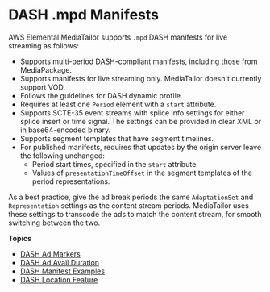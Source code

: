 # DASH \.mpd Manifests<a name="manifest-dash"></a>

AWS Elemental MediaTailor supports `.mpd` DASH manifests for live streaming as follows: 
+ Supports multi\-period DASH\-compliant manifests, including those from MediaPackage\.
+ Supports manifests for live streaming only\. MediaTailor doesn't currently support VOD\.
+ Follows the guidelines for DASH dynamic profile\.
+ Requires at least one `Period` element with a `start` attribute\. 
+ Supports SCTE\-35 event streams with splice info settings for either splice insert or time signal\. The settings can be provided in clear XML or in base64\-encoded binary\. 
+ Supports segment templates that have segment timelines\. 
+ For published manifests, requires that updates by the origin server leave the following unchanged: 
  + Period start times, specified in the `start` attribute\. 
  + Values of `presentationTimeOffset` in the segment templates of the period representations\. 

As a best practice, give the ad break periods the same `AdaptationSet` and `Representation` settings as the content stream periods\. MediaTailor uses these settings to transcode the ads to match the content stream, for smooth switching between the two\.

**Topics**
+ [DASH Ad Markers](dash-ad-markers.md)
+ [DASH Ad Avail Duration](dash-ad-avail-duration.md)
+ [DASH Manifest Examples](dash-manifest-examples.md)
+ [DASH Location Feature](dash-location-feature.md)